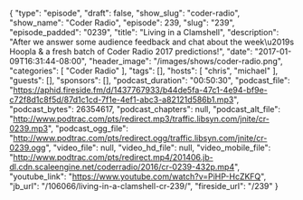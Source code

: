 {
  "type": "episode",
  "draft": false,
  "show_slug": "coder-radio",
  "show_name": "Coder Radio",
  "episode": 239,
  "slug": "239",
  "episode_padded": "0239",
  "title": "Living in a Clamshell",
  "description": "After we answer some audience feedback and chat about the week\u2019s Hoopla & a fresh batch of Coder Radio 2017 predictions!",
  "date": "2017-01-09T16:31:44-08:00",
  "header_image": "/images/shows/coder-radio.png",
  "categories": [
    "Coder Radio"
  ],
  "tags": [],
  "hosts": [
    "chris",
    "michael"
  ],
  "guests": [],
  "sponsors": [],
  "podcast_duration": "00:50:30",
  "podcast_file": "https://aphid.fireside.fm/d/1437767933/b44de5fa-47c1-4e94-bf9e-c72f8d1c8f5d/87d1c1cd-7f1e-4ef1-abc3-a82121d586b1.mp3",
  "podcast_bytes": 26354617,
  "podcast_chapters": null,
  "podcast_alt_file": "http://www.podtrac.com/pts/redirect.mp3/traffic.libsyn.com/jnite/cr-0239.mp3",
  "podcast_ogg_file": "http://www.podtrac.com/pts/redirect.ogg/traffic.libsyn.com/jnite/cr-0239.ogg",
  "video_file": null,
  "video_hd_file": null,
  "video_mobile_file": "http://www.podtrac.com/pts/redirect.mp4/201406.jb-dl.cdn.scaleengine.net/coderradio/2016/cr-0239-432p.mp4",
  "youtube_link": "https://www.youtube.com/watch?v=PiHP-HcZKFQ",
  "jb_url": "/106066/living-in-a-clamshell-cr-239/",
  "fireside_url": "/239"
}

